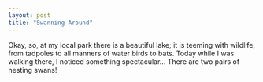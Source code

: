 ```yaml
---
layout: post
title: "Swanning Around"
---
```


Okay, so, at my local park there is a beautiful lake; it is teeming with wildlife, from tadpoles to all manners of water birds to bats.   Today while I was walking there, I noticed something spectacular...  There are two pairs of nesting swans!
